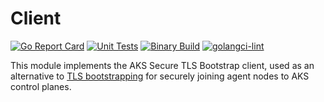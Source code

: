# Client

[![Go Report Card](https://goreportcard.com/badge/github.com/Azure/aks-secure-tls-bootstrap/client)](https://goreportcard.com/report/github.com/Azure/aks-secure-tls-bootstrap/client)
[![Unit Tests](https://github.com/Azure/aks-secure-tls-bootstrap/actions/workflows/client-coverage.yaml/badge.svg)](https://github.com/Azure/aks-secure-tls-bootstrap/actions/workflows/client-coverage.yaml)
[![Binary Build](https://github.com/Azure/aks-secure-tls-bootstrap/actions/workflows/client-build.yaml/badge.svg)](https://github.com/Azure/aks-secure-tls-bootstrap/actions/workflows/client-build.yaml)
[![golangci-lint](https://github.com/Azure/aks-secure-tls-bootstrap/actions/workflows/client-golangci-lint.yaml/badge.svg)](https://github.com/Azure/aks-secure-tls-bootstrap/actions/workflows/client-golangci-lint.yaml)

This module implements the AKS Secure TLS Bootstrap client, used as an alternative to [TLS bootstrapping](https://kubernetes.io/docs/reference/access-authn-authz/kubelet-tls-bootstrapping/) for securely joining agent nodes to AKS control planes.